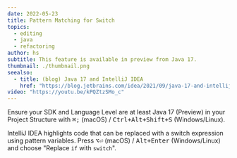 ```yaml
---
date: 2022-05-23
title: Pattern Matching for Switch
topics:
  - editing
  - java
  - refactoring
author: hs
subtitle: This feature is available in preview from Java 17.
thumbnail: ./thumbnail.png
seealso:
  - title: (blog) Java 17 and IntelliJ IDEA
    href: "https://blog.jetbrains.com/idea/2021/09/java-17-and-intellij-idea/"
video: "https://youtu.be/kPQZtzSMo_c"
---
```


Ensure your SDK and Language Level are at least Java 17 (Preview) in your Project Structure with <kbd>⌘;</kbd> (macOS) / <kbd>Ctrl+Alt+Shift+S</kbd> (Windows/Linux).

IntelliJ IDEA highlights code that can be replaced with a switch expression using pattern variables. Press <kbd>⌥⏎</kbd> (macOS) / <kbd>Alt+Enter</kbd> (Windows/Linux) and choose "Replace `if` with `switch`".
